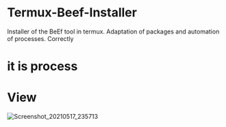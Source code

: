 # Termux-Beef-Installer
Installer of the BeEf tool in termux.  Adaptation of packages and automation of processes.  Correctly
# it is process
# View 
![Screenshot_20210517_235713](https://user-images.githubusercontent.com/77165035/118592500-a3a7d100-b76b-11eb-8d17-16d7956f78aa.jpg)
